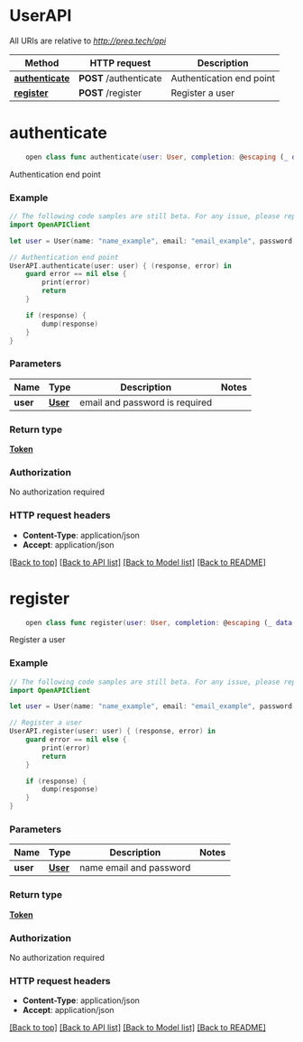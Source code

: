 # UserAPI

All URIs are relative to *http://prea.tech/api*

Method | HTTP request | Description
------------- | ------------- | -------------
[**authenticate**](UserAPI.md#authenticate) | **POST** /authenticate | Authentication end point
[**register**](UserAPI.md#register) | **POST** /register | Register a user


# **authenticate**
```swift
    open class func authenticate(user: User, completion: @escaping (_ data: Token?, _ error: Error?) -> Void)
```

Authentication end point

### Example
```swift
// The following code samples are still beta. For any issue, please report via http://github.com/OpenAPITools/openapi-generator/issues/new
import OpenAPIClient

let user = User(name: "name_example", email: "email_example", password: "password_example") // User | email and password is required

// Authentication end point
UserAPI.authenticate(user: user) { (response, error) in
    guard error == nil else {
        print(error)
        return
    }

    if (response) {
        dump(response)
    }
}
```

### Parameters

Name | Type | Description  | Notes
------------- | ------------- | ------------- | -------------
 **user** | [**User**](User.md) | email and password is required | 

### Return type

[**Token**](Token.md)

### Authorization

No authorization required

### HTTP request headers

 - **Content-Type**: application/json
 - **Accept**: application/json

[[Back to top]](#) [[Back to API list]](../README.md#documentation-for-api-endpoints) [[Back to Model list]](../README.md#documentation-for-models) [[Back to README]](../README.md)

# **register**
```swift
    open class func register(user: User, completion: @escaping (_ data: Token?, _ error: Error?) -> Void)
```

Register a user

### Example
```swift
// The following code samples are still beta. For any issue, please report via http://github.com/OpenAPITools/openapi-generator/issues/new
import OpenAPIClient

let user = User(name: "name_example", email: "email_example", password: "password_example") // User | name email and password

// Register a user
UserAPI.register(user: user) { (response, error) in
    guard error == nil else {
        print(error)
        return
    }

    if (response) {
        dump(response)
    }
}
```

### Parameters

Name | Type | Description  | Notes
------------- | ------------- | ------------- | -------------
 **user** | [**User**](User.md) | name email and password | 

### Return type

[**Token**](Token.md)

### Authorization

No authorization required

### HTTP request headers

 - **Content-Type**: application/json
 - **Accept**: application/json

[[Back to top]](#) [[Back to API list]](../README.md#documentation-for-api-endpoints) [[Back to Model list]](../README.md#documentation-for-models) [[Back to README]](../README.md)

